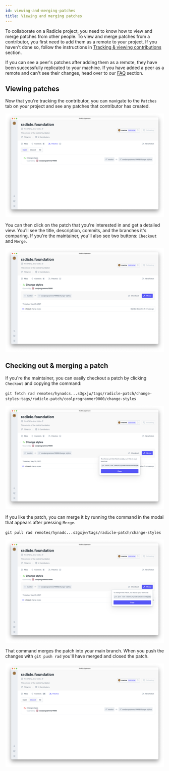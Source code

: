 ```yaml
---
id: viewing-and-merging-patches
title: Viewing and merging patches
---
```


To collaborate on a Radicle project, you need to know how to view and merge
patches from other people. To view and merge patches from a contributor, you
first need to add them as a remote to your project. If you haven't done so,
follow the instructions in [Tracking & viewing contributions][tv] section.

If you can see a peer's patches after adding them as a remote, they have been
successfully replicated to your machine. If you have added a peer as a remote
and can't see their changes, head over to our [FAQ][fq] section.

## Viewing patches

Now that you're tracking the contributor, you can navigate to the `Patches` tab
on your project and see any patches that contributor has created.

![Patches][pa]

You can then click on the patch that you're interested in and get a detailed
view. You'll see the title, description, commits, and the branches it's
comparing. If you're the maintainer, you'll also see two buttons: `Checkout` and
`Merge`.


![PatchDetail][pd]

## Checking out & merging a patch

 If you're the maintainer, you can easily checkout a patch by clicking
 `Checkout` and copying the command:

`git fetch rad remotes/hynadcs...s3gxjw/tags/radicle-patch/change-styles:tags/radicle-patch/coolprogrammer9000/change-styles`


![PatchDetailCheckout][pdc]

If you like the patch, you can merge it by running the command in the modal that
appears after pressing `Merge`.

`git pull rad remotes/hynadc...s3gxjw/tags/radicle-patch/change-styles`


![PatchDetailMerge][pdm]

That command merges the patch into your main branch. When you push the changes
with `git push rad` you'll have merged and closed the patch.

![PatchlistClosed][pc]

[tv]: using-radicle/tracking-and-viewing.md
[fq]: understanding-radicle/faq.md/#i-cant-find-a-project-on-the-network-or-see-a-peers-changes-what-should-i-do
[pa]: /img/patches.png
[pd]: /img/patch-detail.png
[pdc]: /img/patch-checkout.png
[pdm]: /img/patch-merge.png
[pc]: /img/patch-closed.png
